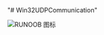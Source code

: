 "# Win32UDPCommunication" 


![RUNOOB 图标](https://github.com/fanmingyi/Win32UDPCommunication/blob/main/4JEIPCP4\)H50EF%5BQ1B_511Q.png)



